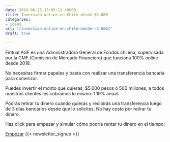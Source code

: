 ```yaml
---
date: 2018-06-25 15:05:11 +0000
title: Inversión online en Chile desde $5.000
categories:
- ideas
url: "/inversion-online-en-chile-desde--5.000/"
draft: true

---
```

Fintual AGF es una Administradora General de Fondos chilena, supervisada por la CMF (Comisión de Mercado Financiero) que funciona 100% online desde 2018.

No necesitas firmar papeles y basta con realizar una transferencia bancaria para comenzar.

Puedes invertir el monto que quieras, $5.000 pesos ó 500 millones, a todos nuestros clientes les cobramos lo mismo: 1.19% anual.

Podrás retirar tu dinero cuando quieras y recibirás una transferencia luego de 3 días bancarios desde que lo solicites. No hay costo por retirar tu dinero.

Haz click para empezar y simular cómo podría rentar tu dinero en el tiempo:

<a class="simulator-page__button btn btn--secondary" href="https://fintual.com/?utm_source=edu&utm_medium=landing&utm_campaign=inversion-online#empezar">Empezar</a>
 {{< newsletter_signup >}}
